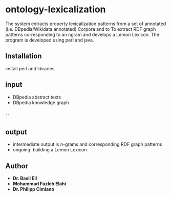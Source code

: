 
ontology-lexicalization
================================
The system extracts property lexicalization patterns from a set of annotated (i.e. DBpedia/Wikidata annotated) Corpora and to To extract RDF graph patterns corresponding to an ngram and develops a Lemon Lexicon. 
The program is developed using perl and java.

Installation
------------
install perl and libraries

input
------------
* DBpedia abstract texts
* DBpedia knowledge graph
```

``

```
output
------------
* intermediate output is n-grams and corresponding RDF graph patterns
* ongoing: building a Lemon Lexicon 


## Author
* **Dr. Basil Ell**
* **Mohammad Fazleh Elahi**
* **Dr. Philipp Cimiano**
